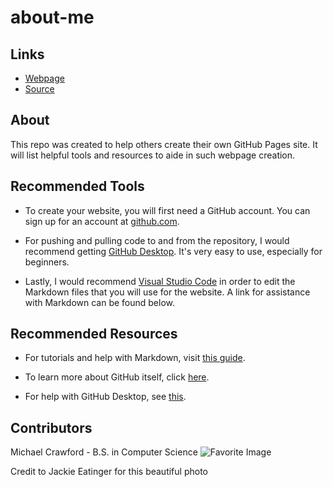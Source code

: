 # about-me
## Links

- [Webpage](https://michaelcrawford35.github.io/about-me/ "About Me Webpage")
- [Source](https://github.com/michaelcrawford35/about-me "About Me Source")

## About
This repo was created to help others create their own GitHub Pages site. It will list helpful tools and resources to aide in such webpage creation.
## Recommended Tools
- To create your website, you will first need a GitHub account. You can sign up for an account at [github.com](https://github.com "GitHub").

- For pushing and pulling code to and from the repository, I would recommend getting [GitHub Desktop](https://desktop.github.com/ "GitHub Desktop"). It's very easy to use, especially for beginners.

- Lastly, I would recommend [Visual Studio Code](https://code.visualstudio.com/ "Visual Studio Code") in order to edit the Markdown files that you will use for the website. A link for assistance with Markdown can be found below.

## Recommended Resources
- For tutorials and help with Markdown, visit [this guide](markdownguide.org/getting-started/ "Markdown Tutorials").

- To learn more about GitHub itself, click [here](https://guides.github.com/ "GitHub Help").

- For help with GitHub Desktop, see [this](https://help.github.com/en/desktop/getting-started-with-github-desktop "GitHub Desktop Help").

## Contributors
Michael Crawford - B.S. in Computer Science
![Favorite Image](https://images.fineartamerica.com/images/artworkimages/mediumlarge/1/kc-skyline-jackie-eatinger.jpg "KC Skyline including Union Station")

Credit to Jackie Eatinger for this beautiful photo